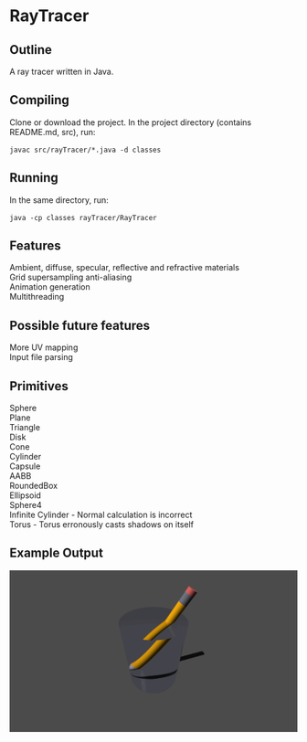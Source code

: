 # RayTracer

## Outline

A ray tracer written in Java.

## Compiling

Clone or download the project.
In the project directory (contains README.md, src), run:

```
javac src/rayTracer/*.java -d classes
```

## Running

In the same directory, run:
```
java -cp classes rayTracer/RayTracer
```

## Features  
  
Ambient, diffuse, specular, reflective and refractive materials  
Grid supersampling anti-aliasing  
Animation generation  
Multithreading  
  
## Possible future features  
More UV mapping  
Input file parsing  
  
## Primitives  
  
Sphere  
Plane  
Triangle  
Disk  
Cone  
Cylinder  
Capsule  
AABB  
RoundedBox  
Ellipsoid  
Sphere4  
Infinite Cylinder - Normal calculation is incorrect  
Torus - Torus erronously casts shadows on itself   
    
## Example Output 
![Pencil](saved_outputs/pencil.gif "Pencil")